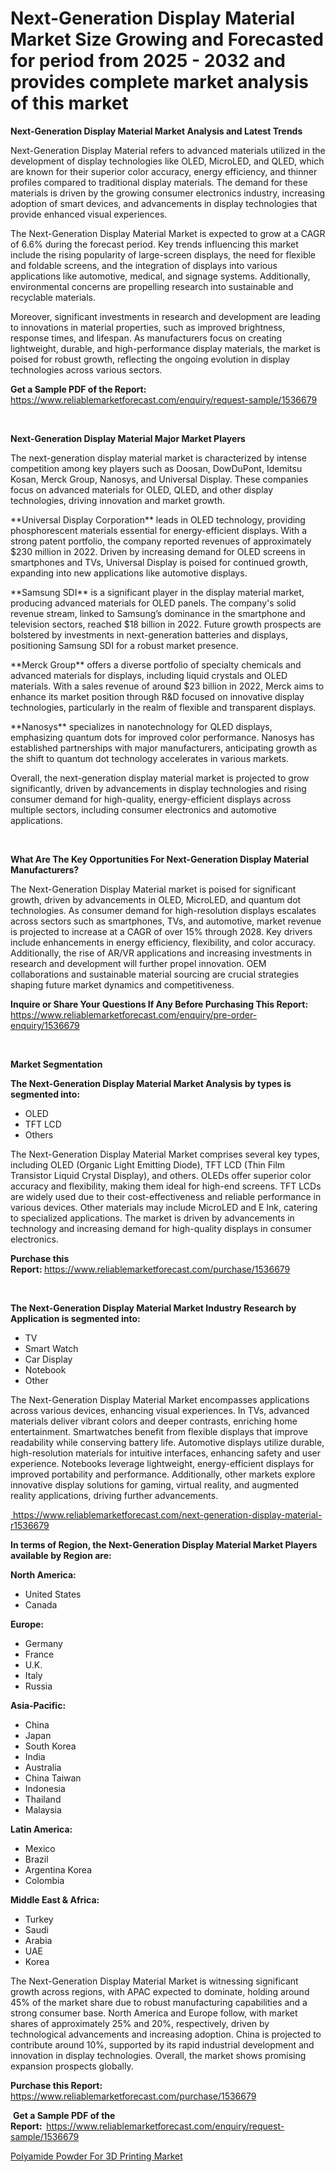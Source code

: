 <p><h1>Next-Generation Display Material Market Size Growing and Forecasted for period from 2025 - 2032 and provides complete market analysis of this market</h1></p><p><strong>Next-Generation Display Material Market Analysis and Latest Trends</strong></p>
<p><p>Next-Generation Display Material refers to advanced materials utilized in the development of display technologies like OLED, MicroLED, and QLED, which are known for their superior color accuracy, energy efficiency, and thinner profiles compared to traditional display materials. The demand for these materials is driven by the growing consumer electronics industry, increasing adoption of smart devices, and advancements in display technologies that provide enhanced visual experiences.</p><p>The Next-Generation Display Material Market is expected to grow at a CAGR of 6.6% during the forecast period. Key trends influencing this market include the rising popularity of large-screen displays, the need for flexible and foldable screens, and the integration of displays into various applications like automotive, medical, and signage systems. Additionally, environmental concerns are propelling research into sustainable and recyclable materials.</p><p>Moreover, significant investments in research and development are leading to innovations in material properties, such as improved brightness, response times, and lifespan. As manufacturers focus on creating lightweight, durable, and high-performance display materials, the market is poised for robust growth, reflecting the ongoing evolution in display technologies across various sectors.</p></p>
<p><strong>Get a Sample PDF of the Report:&nbsp;</strong> <a href="https://www.reliablemarketforecast.com/enquiry/request-sample/1536679?utm_campaign=1108&utm_medium=2&utm_source=Github&utm_content=ia&utm_term=02022025&utm_id=next-generation-display-material">https://www.reliablemarketforecast.com/enquiry/request-sample/1536679</a></p>
<p>&nbsp;</p>
<p><strong>Next-Generation Display Material Major Market Players</strong></p>
<p><p>The next-generation display material market is characterized by intense competition among key players such as Doosan, DowDuPont, Idemitsu Kosan, Merck Group, Nanosys, and Universal Display. These companies focus on advanced materials for OLED, QLED, and other display technologies, driving innovation and market growth.</p><p>**Universal Display Corporation** leads in OLED technology, providing phosphorescent materials essential for energy-efficient displays. With a strong patent portfolio, the company reported revenues of approximately $230 million in 2022. Driven by increasing demand for OLED screens in smartphones and TVs, Universal Display is poised for continued growth, expanding into new applications like automotive displays.</p><p>**Samsung SDI** is a significant player in the display material market, producing advanced materials for OLED panels. The company's solid revenue stream, linked to Samsung’s dominance in the smartphone and television sectors, reached $18 billion in 2022. Future growth prospects are bolstered by investments in next-generation batteries and displays, positioning Samsung SDI for a robust market presence.</p><p>**Merck Group** offers a diverse portfolio of specialty chemicals and advanced materials for displays, including liquid crystals and OLED materials. With a sales revenue of around $23 billion in 2022, Merck aims to enhance its market position through R&D focused on innovative display technologies, particularly in the realm of flexible and transparent displays.</p><p>**Nanosys** specializes in nanotechnology for QLED displays, emphasizing quantum dots for improved color performance. Nanosys has established partnerships with major manufacturers, anticipating growth as the shift to quantum dot technology accelerates in various markets.</p><p>Overall, the next-generation display material market is projected to grow significantly, driven by advancements in display technologies and rising consumer demand for high-quality, energy-efficient displays across multiple sectors, including consumer electronics and automotive applications.</p></p>
<p>&nbsp;</p>
<p><strong>What Are The Key Opportunities For Next-Generation Display Material Manufacturers?</strong></p>
<p><p>The Next-Generation Display Material market is poised for significant growth, driven by advancements in OLED, MicroLED, and quantum dot technologies. As consumer demand for high-resolution displays escalates across sectors such as smartphones, TVs, and automotive, market revenue is projected to increase at a CAGR of over 15% through 2028. Key drivers include enhancements in energy efficiency, flexibility, and color accuracy. Additionally, the rise of AR/VR applications and increasing investments in research and development will further propel innovation. OEM collaborations and sustainable material sourcing are crucial strategies shaping future market dynamics and competitiveness.</p></p>
<p><strong>Inquire or Share Your Questions If Any Before Purchasing This Report:</strong> <a href="https://www.reliablemarketforecast.com/enquiry/pre-order-enquiry/1536679?utm_campaign=1108&utm_medium=2&utm_source=Github&utm_content=ia&utm_term=02022025&utm_id=next-generation-display-material">https://www.reliablemarketforecast.com/enquiry/pre-order-enquiry/1536679</a></p>
<p>&nbsp;</p>
<p><strong>Market Segmentation</strong></p>
<p><strong>The Next-Generation Display Material Market Analysis by types is segmented into:</strong></p>
<p><ul><li>OLED</li><li>TFT LCD</li><li>Others</li></ul></p>
<p><p>The Next-Generation Display Material Market comprises several key types, including OLED (Organic Light Emitting Diode), TFT LCD (Thin Film Transistor Liquid Crystal Display), and others. OLEDs offer superior color accuracy and flexibility, making them ideal for high-end screens. TFT LCDs are widely used due to their cost-effectiveness and reliable performance in various devices. Other materials may include MicroLED and E Ink, catering to specialized applications. The market is driven by advancements in technology and increasing demand for high-quality displays in consumer electronics.</p></p>
<p><strong>Purchase this Report:&nbsp;</strong><a href="https://www.reliablemarketforecast.com/purchase/1536679?utm_campaign=1108&utm_medium=2&utm_source=Github&utm_content=ia&utm_term=02022025&utm_id=next-generation-display-material">https://www.reliablemarketforecast.com/purchase/1536679</a></p>
<p>&nbsp;</p>
<p><strong>The Next-Generation Display Material Market Industry Research by Application is segmented into:</strong></p>
<p><ul><li>TV</li><li>Smart Watch</li><li>Car Display</li><li>Notebook</li><li>Other</li></ul></p>
<p><p>The Next-Generation Display Material Market encompasses applications across various devices, enhancing visual experiences. In TVs, advanced materials deliver vibrant colors and deeper contrasts, enriching home entertainment. Smartwatches benefit from flexible displays that improve readability while conserving battery life. Automotive displays utilize durable, high-resolution materials for intuitive interfaces, enhancing safety and user experience. Notebooks leverage lightweight, energy-efficient displays for improved portability and performance. Additionally, other markets explore innovative display solutions for gaming, virtual reality, and augmented reality applications, driving further advancements.</p></p>
<p><a href="https://www.reliablemarketforecast.com/next-generation-display-material-r1536679?utm_campaign=1108&utm_medium=2&utm_source=Github&utm_content=ia&utm_term=02022025&utm_id=next-generation-display-material">&nbsp;https://www.reliablemarketforecast.com/next-generation-display-material-r1536679</a></p>
<p><strong>In terms of Region, the Next-Generation Display Material Market Players available by Region are:</strong></p>
<p>
    <p> <strong> North America: </strong>
        <ul>
            <li>United States</li>
            <li>Canada</li>
        </ul>
        </p> 
    <p> <strong> Europe: </strong>
        <ul>
            <li>Germany</li>
            <li>France</li>
            <li>U.K.</li>
            <li>Italy</li>
            <li>Russia</li>
        </ul>
        </p> 
    <p> <strong> Asia-Pacific: </strong>
        <ul>
            <li>China</li>
            <li>Japan</li>
            <li>South Korea</li>
            <li>India</li>
            <li>Australia</li>
            <li>China Taiwan</li>
            <li>Indonesia</li>
            <li>Thailand</li>
            <li>Malaysia</li>
        </ul>
        </p> 
    <p> <strong> Latin America: </strong>
        <ul>
            <li>Mexico</li>
            <li>Brazil</li>
            <li>Argentina Korea</li>
            <li>Colombia</li>
        </ul>
        </p> 
    <p> <strong> Middle East & Africa: </strong>
        <ul>
            <li>Turkey</li>
            <li>Saudi</li>
            <li>Arabia</li>
            <li>UAE</li>
            <li>Korea</li>
        </ul>
    </p>
    </p>
<p><p>The Next-Generation Display Material Market is witnessing significant growth across regions, with APAC expected to dominate, holding around 45% of the market share due to robust manufacturing capabilities and a strong consumer base. North America and Europe follow, with market shares of approximately 25% and 20%, respectively, driven by technological advancements and increasing adoption. China is projected to contribute around 10%, supported by its rapid industrial development and innovation in display technologies. Overall, the market shows promising expansion prospects globally.</p></p>
<p><strong>Purchase this Report: </strong><a href="https://www.reliablemarketforecast.com/purchase/1536679?utm_campaign=1108&utm_medium=2&utm_source=Github&utm_content=ia&utm_term=02022025&utm_id=next-generation-display-material">https://www.reliablemarketforecast.com/purchase/1536679</a></p>
<p>&nbsp;<strong>Get a Sample PDF of the Report:&nbsp;&nbsp;</strong><a href="https://www.reliablemarketforecast.com/enquiry/request-sample/1536679?utm_campaign=1108&utm_medium=2&utm_source=Github&utm_content=ia&utm_term=02022025&utm_id=next-generation-display-material">https://www.reliablemarketforecast.com/enquiry/request-sample/1536679</a></p>
<p><strong></strong></p>
<p><p><a href="https://github.com/CliffMedina6/Market-Research-Report-List-7/blob/main/polyamide-powder-for-3d-printing-market.md?utm_campaign=1108&utm_medium=2&utm_source=Github&utm_content=ia&utm_term=02022025&utm_id=next-generation-display-material">Polyamide Powder For 3D Printing Market</a></p></p>